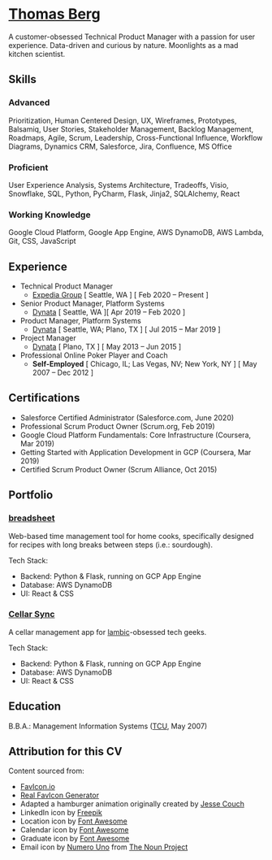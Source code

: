 # [Thomas Berg](http://www.thomasberg.me)
A customer-obsessed Technical Product Manager with a passion for user experience.  Data-driven and curious by nature.  Moonlights as a mad kitchen scientist.

## Skills
### Advanced
Prioritization, Human Centered Design, UX, Wireframes, Prototypes, Balsamiq, User Stories, Stakeholder Management, Backlog Management, Roadmaps, Agile, Scrum, Leadership, Cross-Functional Influence, Workflow Diagrams, Dynamics CRM, Salesforce, Jira, Confluence, MS Office
### Proficient
User Experience Analysis, Systems Architecture, Tradeoffs, Visio, Snowflake, SQL, Python, PyCharm, Flask, Jinja2, SQLAlchemy, React
### Working Knowledge
Google Cloud Platform, Google App Engine, AWS DynamoDB, AWS Lambda, Git, CSS, JavaScript

## Experience
* Technical Product Manager
  * [Expedia Group](https://www.expediagroup.com/) [ Seattle, WA ] [ Feb 2020 – Present ]
* Senior Product Manager, Platform Systems
  * [Dynata](https://www.dynata.com/) [ Seattle, WA ][ Apr 2019 – Feb 2020 ]
* Product Manager, Platform Systems
  * [Dynata](https://www.dynata.com/) [ Seattle, WA; Plano, TX ] [ Jul 2015 – Mar 2019 ]
* Project Manager
  * [Dynata](https://www.dynata.com/) [ Plano, TX ] [ May 2013 – Jun 2015 ]
* Professional Online Poker Player and Coach
  * **Self-Employed** [ Chicago, IL; Las Vegas, NV; New York, NY ] [ May 2007 – Dec 2012 ]

## Certifications
* Salesforce Certified Administrator (Salesforce.com, June 2020)
* Professional Scrum Product Owner (Scrum.org, Feb 2019)
* Google Cloud Platform Fundamentals: Core Infrastructure (Coursera, Mar 2019)
* Getting Started with Application Development in GCP (Coursera, Mar 2019)
* Certified Scrum Product Owner (Scrum Alliance, Oct 2015)

## Portfolio
### [breadsheet](http://www.breadsheet.com)
Web-based time management tool for home cooks, specifically designed for recipes with long breaks between steps (i.e.: sourdough).

Tech Stack:
* Backend: Python & Flask, running on GCP App Engine
* Database: AWS DynamoDB
* UI: React & CSS

### [Cellar Sync](http://www.cellarsync.com)
A cellar management app for [lambic](http://lambic.info)-obsessed tech geeks.

Tech Stack:
* Backend: Python & Flask, running on GCP App Engine
* Database: AWS DynamoDB
* UI: React & CSS

## Education
B.B.A.: Management Information Systems ([TCU](http://www.tcu.edu/), May 2007)

## Attribution for this CV
Content sourced from:
* [FavIcon.io](https://favicon.io/)
* [Real FavIcon Generator](https://realfavicongenerator.net/)
* Adapted a hamburger animation originally created by [Jesse Couch](https://codepen.io/designcouch/pen/Atyop?editors=1000)
* LinkedIn icon by [Freepik](https://www.flaticon.com/authors/freepik)
* Location icon by [Font Awesome](https://fontawesome.com/icons/map-marked-alt?style=solid)
* Calendar icon by [Font Awesome](https://fontawesome.com/icons/calendar-alt?style=regular)
* Graduate icon by [Font Awesome](https://fontawesome.com/icons/user-graduate?style=solid)
* Email icon by [Numero Uno](https://thenounproject.com/numerouno) from [The Noun Project](https://thenounproject.com/)
